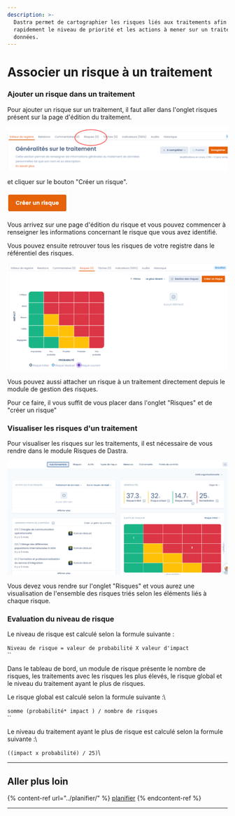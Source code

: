 ```yaml
---
description: >-
  Dastra permet de cartographier les risques liés aux traitements afin d’évaluer
  rapidement le niveau de priorité et les actions à mener sur un traitement de
  données.
---
```


# Associer un risque à un traitement

### Ajouter un risque dans un traitement&#x20;

Pour ajouter un risque sur un traitement, il faut aller dans l'onglet risques présent sur la page d'édition du traitement.

![](<../../.gitbook/assets/image (252) (1) (1).png>)



et cliquer sur le bouton "Créer un risque".

![](<../../.gitbook/assets/image (106).png>)

Vous arrivez sur une page d'édition du risque et vous pouvez commencer à renseigner les informations concernant le risque que vous avez identifié.

Vous pouvez ensuite retrouver tous les risques de votre registre dans le référentiel des risques.

![Détail de l'onglet Risques sur un traitement](<../../.gitbook/assets/image (251) (1).png>)

Vous pouvez aussi attacher un risque à un traitement directement depuis le module de gestion des risques.&#x20;

Pour ce faire, il vous suffit de vous placer dans l'onglet "Risques" et de "créer un risque"&#x20;

### Visualiser les risques d'un traitement

Pour visualiser les risques sur les traitements, il est nécessaire de vous rendre dans le module Risques de Dastra.&#x20;



![](<../../.gitbook/assets/image (253) (1).png>)

Vous devez vous rendre sur l'onglet "Risques" et vous aurez une visualisation de l'ensemble des risques triés selon les éléments liés à chaque risque.&#x20;

### Evaluation du niveau de risque

Le niveau de risque est calculé selon la formule suivante :

`Niveau de risque = valeur de probabilité X valeur d'impact` \
``

Dans le tableau de bord, un module de risque présente le nombre de risques, les traitements avec les risques les plus élevés, le risque global et le niveau du traitement ayant le plus de risques.&#x20;

Le risque global est calculé selon la formule suivante :\


`somme (probabilité* impact ) / nombre de risques`\
``

Le niveau du traitement ayant le plus de risque est calculé selon la formule suivante :\


`((impact x probabilité) / 25)`\
****

## **Aller plus loin**

{% content-ref url="../planifier/" %}
[planifier](../planifier/)
{% endcontent-ref %}

****
